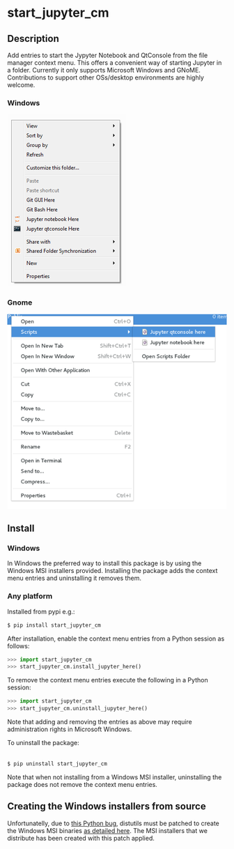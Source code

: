 # start_jupyter_cm

## Description

Add entries to start the Jypyter Notebook and QtConsole from the file manager
context menu. This offers a convenient way of starting Jupyter in a folder. Currently it only supports Microsoft Windows and GNoME. Contributions to support other OSs/desktop environments are highly welcome.

### Windows
![Jupyter context menu entries in windows](/images/jupyter_cm_windows.png)

### Gnome

![Jupyter context menu entries in windows](/images/jupyter_cm_gnome.png)

## Install

### Windows

In Windows the preferred way to install this package is by using the Windows MSI
installers provided. Installing the package adds the context menu entries and
uninstalling it removes them.

### Any platform

Installed from pypi e.g.:

```bash
$ pip install start_jupyter_cm
```

After installation, enable the context menu entries from a Python session as
follows:

```python
>>> import start_jupyter_cm
>>> start_jupyter_cm.install_jupyter_here()
```

To remove the context menu entries execute the following in a Python session:

```python
>>> import start_jupyter_cm
>>> start_jupyter_cm.uninstall_jupyter_here()
```

Note that adding and removing the entries as above may require administration rights in Microsoft Windows.

To uninstall the package:


```bash

$ pip uninstall start_jupyter_cm

```

Note that when not installing from a Windows MSI installer, uninstalling the
package does not remove the context menu entries.

## Creating the Windows installers from source

Unfortunatelly, due to [this Python bug](http://bugs.python.org/issue13276),
distutils must be patched to create the Windows MSI binaries
[as detailed here](https://code.google.com/p/spyderlib/wiki/PatchingDistutils).
The MSI installers that we distribute has been created with this patch applied.
